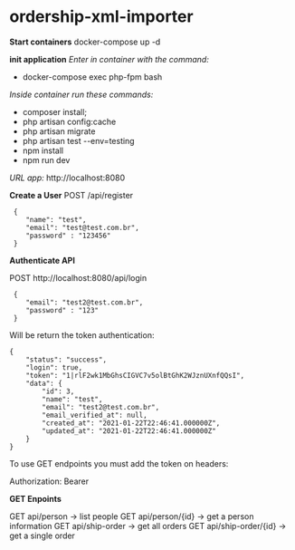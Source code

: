 
# ordership-xml-importer

**Start containers**
docker-compose up -d

**init application**
*Enter in container with the command:*
 - docker-compose exec php-fpm bash

*Inside container run these commands:*

 - composer install; 
 - php artisan config:cache
 - php artisan migrate 
 - php artisan test --env=testing
 - npm install
 - npm run dev
 

*URL app:* http://localhost:8080

**Create a User**
POST /api/register

     {
        "name": "test",
        "email": "test@test.com.br",
        "password" : "123456"
     }

 
**Authenticate API**

POST http://localhost:8080/api/login

     {
        "email": "test2@test.com.br",
        "password" : "123"
     }

Will be return the token authentication:

    {
        "status": "success",
        "login": true,
        "token": "1|rlF2wk1MbGhsCIGVC7v5olBtGhK2WJznUXnfQQsI",
        "data": {
            "id": 3,
            "name": "test",
            "email": "test2@test.com.br",
            "email_verified_at": null,
            "created_at": "2021-01-22T22:46:41.000000Z",
            "updated_at": "2021-01-22T22:46:41.000000Z"
        }
    }

To use GET endpoints you must add the token on headers:

Authorization: Bearer <Token>


**GET Enpoints** 

GET api/person -> list people
GET api/person/{id} -> get a person information
GET api/ship-order -> get all orders
GET api/ship-order/{id} -> get a single order

